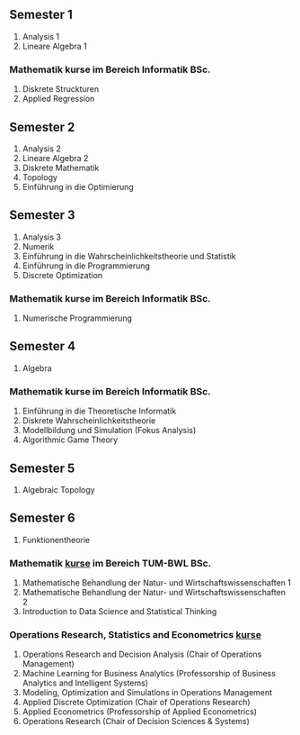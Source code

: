 ## Semester 1
1. Analysis 1
2. Lineare Algebra 1

### Mathematik kurse im Bereich Informatik BSc.
1. Diskrete Struckturen
2. Applied Regression

## Semester 2
1. Analysis 2
2. Lineare Algebra 2
3. Diskrete Mathematik
4. Topology
5. Einführung in die Optimierung

## Semester 3
1. Analysis 3
2. Numerik
3. Einführung in die Wahrscheinlichkeitstheorie und Statistik
4. Einführung in die Programmierung
5. Discrete Optimization

### Mathematik kurse im Bereich Informatik BSc.
1. Numerische Programmierung

## Semester 4
1. Algebra

### Mathematik kurse im Bereich Informatik BSc.
1. Einführung in die Theoretische Informatik 
2. Diskrete Wahrscheinlichkeitstheorie
3. Modellbildung und Simulation (Fokus Analysis)
4. Algorithmic Game Theory

## Semester 5
1. Algebraic Topology

## Semester 6
1. Funktionentheorie

### Mathematik [kurse](MBNW) im Bereich TUM-BWL BSc.
1. Mathematische Behandlung der Natur- und Wirtschaftswissenschaften 1 
2. Mathematische Behandlung der Natur- und Wirtschaftswissenschaften 2 
3. Introduction to Data Science and Statistical Thinking 

### Operations Research, Statistics and Econometrics [kurse](TUM-BWL)
1. Operations Research and Decision Analysis (Chair of Operations Management)
2. Machine Learning for Business Analytics (Professorship of Business Analytics and Intelligent Systems)
3. Modeling, Optimization and Simulations in Operations Management
4. Applied Discrete Optimization (Chair of Operations Research)
5. Applied Econometrics (Professorship of Applied Econometrics)
6. Operations Research (Chair of Decision Sciences & Systems)
